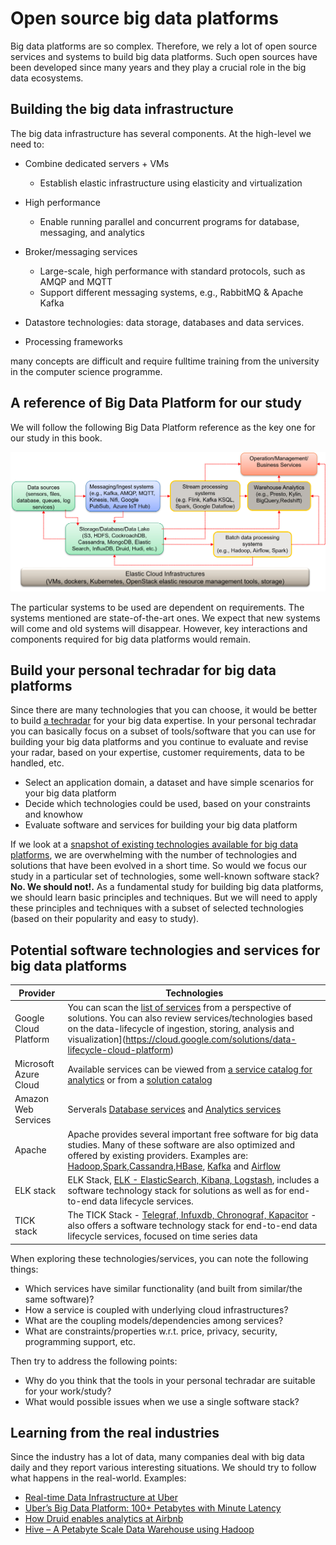 # Open source big data platforms

Big data  platforms are so complex. Therefore, we rely a lot of open source services and systems to build big data platforms. Such open sources have been developed since many years and they play a crucial role in the big data ecosystems.

## Building the big data infrastructure
The big data infrastructure has several components. At the high-level we need to:

* Combine dedicated servers + VMs
    - Establish elastic infrastructure using elasticity and virtualization

* High performance
    - Enable running parallel and concurrent programs for database, messaging, and analytics

* Broker/messaging services
    - Large-scale, high performance with standard protocols, such as AMQP and  MQTT
    - Support different messaging systems, e.g., RabbitMQ & Apache Kafka

* Datastore technologies: data storage, databases and data services.

* Processing frameworks

many concepts are difficult and require fulltime training from the university in the computer science programme.

## A reference of Big Data Platform for our study

We will follow the following Big Data Platform reference as the key one for our study in this book.

![Example of An streaming Analytics Architecture](figs/bigdatabigpicture.png)

The particular systems to be used are dependent on requirements. The systems mentioned are state-of-the-art ones. We expect that new systems will come and old systems will disappear. However, key interactions and components required for big data platforms would remain.

## Build your personal techradar for big data platforms
Since there are many technologies that you can choose, it would be better to build [a techradar](https://www.thoughtworks.com/radar/byor) for your big data expertise. In your personal techradar you can basically focus on a subset of tools/software that you can use for building your big data platforms and you continue to evaluate and revise your radar, based on your expertise, customer requirements, data to be handled, etc.

* Select an application domain, a dataset and have simple scenarios for your big data platform
* Decide which technologies could be used, based on your constraints and knowhow
* Evaluate software and services for building your big data platform

If we look at a [snapshot of existing technologies available for big data platforms](https://mattturck.com/data2020/), we are overwhelming with the number of technologies and solutions that have been evolved in a short time. So would we focus our study in a particular set of technologies, some well-known software stack? **No. We should not!.** As a fundamental study for building big data platforms, we should learn basic principles and techniques. But we will need to apply these principles and techniques with a subset of selected technologies (based on their popularity and easy to study).

## Potential software technologies and services for big data platforms

|Provider| Technologies|
|-----|---|
| Google Cloud Platform |You can scan the [list of services](https://cloud.google.com/solutions/smart-analytics) from a perspective of solutions. You can also review services/technologies based on  the data-lifecycle of ingestion, storing, analysis and visualization](https://cloud.google.com/solutions/data-lifecycle-cloud-platform)|
|Microsoft Azure Cloud| Available services can be viewed from [a service catalog for analytics](https://azure.microsoft.com/en-us/services/#analytics) or from a [solution catalog](https://azure.microsoft.com/en-us/solutions/big-data) |
|Amazon Web Services | Serverals [Database services](https://aws.amazon.com/products/databases/) and [Analytics services](https://aws.amazon.com/big-data/datalakes-and-analytics/)|
|Apache | Apache provides several important free software for big data studies. Many of these software are also optimized and offered by existing providers. Examples are: [Hadoop](https://hadoop.apache.org/),[Spark](https://spark.apache.org/),[Cassandra](https://cassandra.apache.org/),[HBase](https://hbase.apache.org/), [Kafka](https://kafka.apache.org/) and [Airflow](https://airflow.apache.org/)|
| ELK stack | ELK Stack, [ELK - ElasticSearch, Kibana, Logstash](https://www.elastic.co/elastic-stack), includes a software technology stack for solutions as well as for end-to-end data lifecycle services.|
| TICK stack| The TICK  Stack - [Telegraf, Infuxdb, Chronograf, Kapacitor](https://www.influxdata.com/time-series-platform) - also offers a software technology stack for end-to-end data lifecycle services, focused on time series data |


When exploring these technologies/services, you can note the following things:

* Which services have similar functionality (and built from similar/the same software)?
* How a service is coupled with  underlying cloud infrastructures?
* What are the coupling models/dependencies among services?
* What are constraints/properties w.r.t. price, privacy, security, programming support, etc.

Then try to address the following points:
* Why do you think that the tools in your personal techradar are suitable for your work/study?
* What would possible issues when we use a single software stack?

## Learning from the real industries
Since the industry has a lot of data, many companies deal with big data daily and they report various interesting situations. We should try to follow what happens in the real-world. Examples:

* [Real-time Data Infrastructure at Uber](https://arxiv.org/pdf/2104.00087.pdf)
* [Uber’s Big Data Platform: 100+ Petabytes with Minute Latency ](https://eng.uber.com/uber-big-data-platform/)
* [How Druid enables analytics at Airbnb](https://medium.com/airbnb-engineering/druid-airbnb-data-platform-601c312f2a4c)
* [Hive – A Petabyte Scale Data Warehouse using Hadoop](https://engineering.fb.com/2009/06/10/web/hive-a-petabyte-scale-data-warehouse-using-hadoop/)
